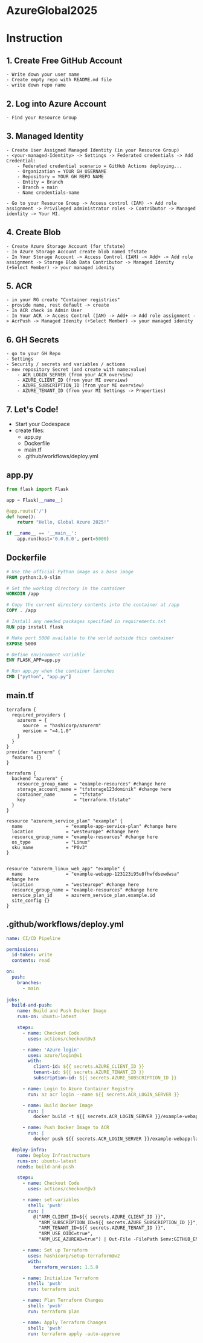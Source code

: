 # AzureGlobal2025

# Instruction
## 1. Create Free GitHub Account
    - Write down your user name
    - Create empty repo with README.md file
    - write down repo name

## 2. Log into Azure Account
    - Find your Resource Group

## 3. Managed Identity
    - Create User Assigned Managed Identity (in your Resource Group)
    - <your-managed-Identity> -> Settings -> Federated credentials -> Add Credential:
        - Federated credential scenario = GitHub Actions deploying...
        - Organization = YOUR GH USERNAME
        - Repository = YOUR GH REPO NAME
        - Entity = Branch
        - Branch = main
        - Name credentials-name
        
    - Go to your Resource Group -> Access control (IAM) -> Add role assignment -> Privileged administrator roles -> Contributor -> Managed identity -> Your MI.

## 4. Create Blob
    - Create Azure Storage Account (for tfstate)
    - In Azure Storage Account create blob named tfstate
    - In Your Storage Account -> Access Control (IAM) -> Add+ -> Add role assignment -> Storage Blob Data Contributor -> Managed Idenity (+Select Member) -> your managed idenity

## 5. ACR
    - in your RG create "Container registries"
    - provide name, rest default -> create
    - In ACR check in Admin User
    - In Your ACR -> Access Control (IAM) -> Add+ -> Add role assignment -> AcrPush -> Managed Idenity (+Select Member) -> your managed idenity

## 6. GH Secrets
    - go to your GH Repo
    - Settings
    - Security / secrets and variables / actions
    - new repository Secret (and create with name:value)
        - ACR_LOGIN_SERVER (from your ACR overview)
        - AZURE_CLIENT_ID (from your MI overview)
        - AZURE_SUBSCRIPTION_ID (from your MI overview)
        - AZURE_TENANT_ID (from your MI Settings -> Properties)

## 7. Let's Code!
- Start your Codespace
- create files:
    - app.py
    - Dockerfile
    - main.tf
    - .github/workflows/deploy.yml

## app.py
```Python
from flask import Flask

app = Flask(__name__)

@app.route('/')
def home():
    return "Hello, Global Azure 2025!"

if __name__ == '__main__':
    app.run(host='0.0.0.0', port=5000)
```
## Dockerfile
```Dockerfile
# Use the official Python image as a base image
FROM python:3.9-slim

# Set the working directory in the container
WORKDIR /app

# Copy the current directory contents into the container at /app
COPY . /app

# Install any needed packages specified in requirements.txt
RUN pip install flask

# Make port 5000 available to the world outside this container
EXPOSE 5000

# Define environment variable
ENV FLASK_APP=app.py

# Run app.py when the container launches
CMD ["python", "app.py"]
```

## main.tf
```hcl
terraform {
  required_providers {
    azurerm = {
      source  = "hashicorp/azurerm"
      version = "=4.1.0"
    }
  }
}
provider "azurerm" {
  features {}
}

terraform {
  backend "azurerm" {
    resource_group_name  = "example-resources" #change here
    storage_account_name = "tfstorage123dominik" #change here
    container_name       = "tfstate"
    key                  = "terraform.tfstate"
  }
}

resource "azurerm_service_plan" "example" {
  name                = "example-app-service-plan" #change here
  location            = "westeurope" #change here
  resource_group_name = "example-resources" #change here
  os_type             = "Linux"
  sku_name            = "P0v3"
}


resource "azurerm_linux_web_app" "example" {
  name                = "example-webapp-123123i95u8fhwfdsewdwsa" #change here
  location            = "westeurope" #change here
  resource_group_name = "example-resources" #change here
  service_plan_id     = azurerm_service_plan.example.id
  site_config {}
}

```
## .github/workflows/deploy.yml
```yml
name: CI/CD Pipeline

permissions:
  id-token: write
  contents: read

on:
  push:
    branches:
      - main
  
jobs:
  build-and-push:
    name: Build and Push Docker Image
    runs-on: ubuntu-latest

    steps:
      - name: Checkout Code
        uses: actions/checkout@v3

      - name: 'Azure login'
        uses: azure/login@v1
        with:
          client-id: ${{ secrets.AZURE_CLIENT_ID }}
          tenant-id: ${{ secrets.AZURE_TENANT_ID }}
          subscription-id: ${{ secrets.AZURE_SUBSCRIPTION_ID }}  

      - name: Login to Azure Container Registry
        run: az acr login --name ${{ secrets.ACR_LOGIN_SERVER }}

      - name: Build Docker Image
        run: |
          docker build -t ${{ secrets.ACR_LOGIN_SERVER }}/example-webapp:latest .

      - name: Push Docker Image to ACR
        run: |
          docker push ${{ secrets.ACR_LOGIN_SERVER }}/example-webapp:latest

  deploy-infra:
    name: Deploy Infrastructure
    runs-on: ubuntu-latest
    needs: build-and-push

    steps:
      - name: Checkout Code
        uses: actions/checkout@v3

      - name: set-variables
        shell: 'pwsh'
        run: |
          @("ARM_CLIENT_ID=${{ secrets.AZURE_CLIENT_ID }}",
            "ARM_SUBSCRIPTION_ID=${{ secrets.AZURE_SUBSCRIPTION_ID }}",
            "ARM_TENANT_ID=${{ secrets.AZURE_TENANT_ID }}",
            "ARM_USE_OIDC=true",
            "ARM_USE_AZUREAD=true") | Out-File -FilePath $env:GITHUB_ENV -Append

      - name: Set up Terraform
        uses: hashicorp/setup-terraform@v2
        with:
          terraform_version: 1.5.0

      - name: Initialize Terraform
        shell: 'pwsh'
        run: terraform init

      - name: Plan Terraform Changes
        shell: 'pwsh'
        run: terraform plan

      - name: Apply Terraform Changes
        shell: 'pwsh'
        run: terraform apply -auto-approve

```
